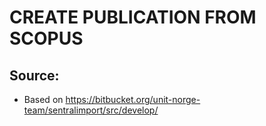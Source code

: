 # CREATE PUBLICATION FROM SCOPUS


## Source:
* Based on https://bitbucket.org/unit-norge-team/sentralimport/src/develop/
